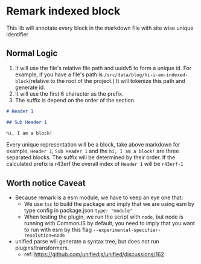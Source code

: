 # Remark indexed block

This lib will annotate every block in the markdown file with site wise unique identifier

## Normal Logic

1. It will use the file's relative file path and uuidv5 to form a unique id. For example, if you have a file's path is `/src/data/blog/hi-i-am-indexed-block`(relative to the root of the project.) It will tokenize this path and generate id.
2. It will use the first 6 character as the prefix.
3. The suffix is depend on the order of the section.

```md
# Header 1

## Sub Header 1

hi, I am a block!
```

Every unique representation will be a block, take above markdown for example, `Header 1`, `Sub Header 1` and the `hi, I am a block!` are three separated blocks. The suffix will be determined by their order. If the calculated prefix is r43erf the overall index of `Header 1` will be `r43erf-1`

## Worth notice Caveat

- Because remark is a esm module, we have to keep an eye one that:
  - We use `tsc` to build the package and imply that we are using esm by type config in package.json `type: "module"`
  - When testing the plugin, we run the script with `node`, but node is running with CommonJS by default, you need to imply that you want to run with esm by this flag `--experimental-specifier-resolution=node`
- unified.parse will generate a syntax tree, but does not run plugins/transformers.
  - ref: https://github.com/unifiedjs/unified/discussions/162
